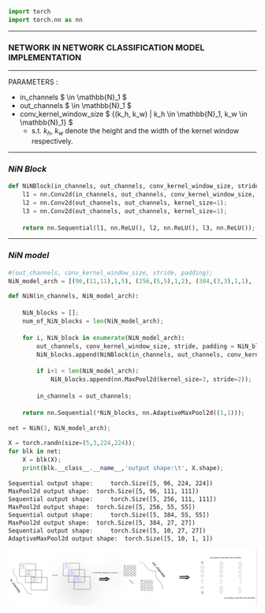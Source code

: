 ```python
import torch 
import torch.nn as nn
```

***
### NETWORK IN NETWORK CLASSIFICATION MODEL IMPLEMENTATION 
***

PARAMETERS : 
* in_channels $ \in \mathbb{N}_1 $
* out_channels $ \in \mathbb{N}_1 $
* conv_kernel_window_size $ \{(k_h, k_w) | k_h \in \mathbb{N}_1, k_w \in \mathbb{N}_1\} $ 
    + s.t. $k_h$, $k_w$ denote the height and the width of the kernel window respectively.

***
### *NiN Block*


```python
def NiNBlock(in_channels, out_channels, conv_kernel_window_size, stride, padding):
    l1 = nn.Conv2d(in_channels, out_channels, conv_kernel_window_size, stride, padding);
    l2 = nn.Conv2d(out_channels, out_channels, kernel_size=1);
    l3 = nn.Conv2d(out_channels, out_channels, kernel_size=1);
    
    return nn.Sequential(l1, nn.ReLU(), l2, nn.ReLU(), l3, nn.ReLU());
```

***
### *NiN model*


```python
#(out_channels, conv_kernel_window_size, stride, padding);
NiN_model_arch = [(96,(11,11),1,5), (256,(5,5),1,2), (384,(3,3),1,1), (10,(3,3),1,1)];
```


```python
def NiN(in_channels, NiN_model_arch):
    
    NiN_blocks = [];
    num_of_NiN_blocks = len(NiN_model_arch);
    
    for i, NiN_block in enumerate(NiN_model_arch):
        out_channels, conv_kernel_window_size, stride, padding = NiN_block;
        NiN_blocks.append(NiNBlock(in_channels, out_channels, conv_kernel_window_size, stride, padding));

        if i+1 < len(NiN_model_arch):
            NiN_blocks.append(nn.MaxPool2d(kernel_size=3, stride=2));

        in_channels = out_channels;
                 
    return nn.Sequential(*NiN_blocks, nn.AdaptiveMaxPool2d((1,1)));
```


```python
net = NiN(3, NiN_model_arch);
```


```python
X = torch.randn(size=(5,3,224,224));
for blk in net:
    X = blk(X);
    print(blk.__class__.__name__,'output shape:\t', X.shape);
```

    Sequential output shape:	 torch.Size([5, 96, 224, 224])
    MaxPool2d output shape:	 torch.Size([5, 96, 111, 111])
    Sequential output shape:	 torch.Size([5, 256, 111, 111])
    MaxPool2d output shape:	 torch.Size([5, 256, 55, 55])
    Sequential output shape:	 torch.Size([5, 384, 55, 55])
    MaxPool2d output shape:	 torch.Size([5, 384, 27, 27])
    Sequential output shape:	 torch.Size([5, 10, 27, 27])
    AdaptiveMaxPool2d output shape:	 torch.Size([5, 10, 1, 1])


![png](plots/NiN_scheme.jpg) 
